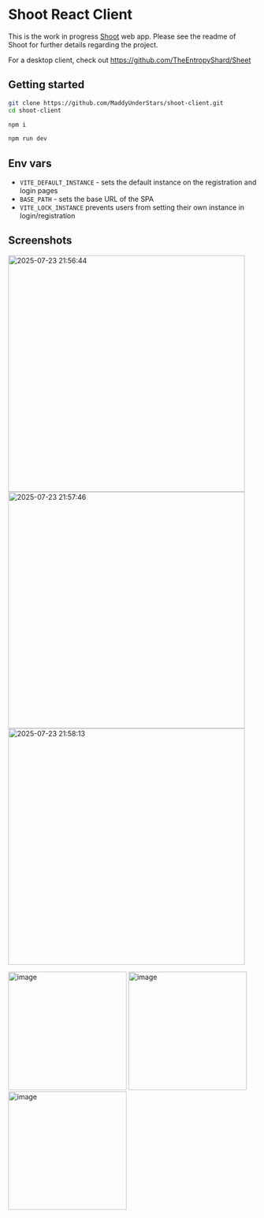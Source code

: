 # Shoot React Client

This is the work in progress [Shoot](https://github.com/MaddyUnderStars/shoot) web app.
Please see the readme of Shoot for further details regarding the project.

For a desktop client, check out https://github.com/TheEntropyShard/Sheet

## Getting started

```sh
git clone https://github.com/MaddyUnderStars/shoot-client.git
cd shoot-client

npm i

npm run dev
```

## Env vars

- `VITE_DEFAULT_INSTANCE` - sets the default instance on the registration and login pages
- `BASE_PATH` - sets the base URL of the SPA
- `VITE_LOCK_INSTANCE` prevents users from setting their own instance in login/registration

## Screenshots

<p float="left">
<img width="480" alt="2025-07-23 21:56:44" src="https://github.com/user-attachments/assets/a9c33c65-591a-465b-a25c-62f54163f63a" />
<img width="480" alt="2025-07-23 21:57:46" src="https://github.com/user-attachments/assets/2a7a6c7a-de9e-4850-aa9d-ce68ece7b1e2" />
<img width="480" alt="2025-07-23 21:58:13" src="https://github.com/user-attachments/assets/c2f63f21-7d0a-42ae-9191-acf31cd01a8f" />
</p>
<p float="left">
<img width="240" alt="image" src="https://github.com/user-attachments/assets/5bf1d7bb-2139-400c-8702-3ac63a6559c4" />
<img width="240" alt="image" src="https://github.com/user-attachments/assets/a5e0a693-eacd-4ab9-9095-f92b78e4826b" />
<img width="240" alt="image" src="https://github.com/user-attachments/assets/08c12bba-ebf5-44ee-980d-2e6bc31ac74b" />
</p>
